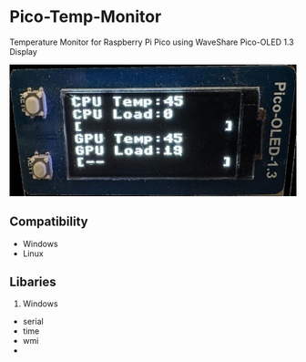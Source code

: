 # Pico-Temp-Monitor
Temperature Monitor for Raspberry Pi Pico using WaveShare Pico-OLED 1.3 Display 


![Pico Screenshot](IMG_3851.JPEG)

## Compatibility
- Windows
- Linux 

## Libaries
1. Windows
- serial
- time
- wmi
- 